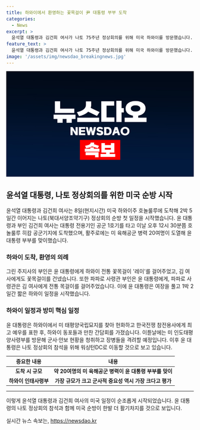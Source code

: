 ```yaml
---
title: 하와이에서 환영하는 꽃목걸이 尹 대통령 부부 도착
categories:
  - News
excerpt: >
  윤석열 대통령과 김건희 여사가 나토 75주년 정상회의를 위해 미국 하와이를 방문했습니다. 호놀룰루에 도착한 윤 대통령 부부는 지역 주요 인사들로부터 환영을 받았고, 육해공군 병력과 함께하는 거수 경례를 받았습니다. 이어 윤 대통령은 한국전쟁 참전용사 헌화와 동포들과의 만찬 등 하와이 일정을 소화한 뒤, 워싱턴DC로 나토 정상회의 참석을 위해 이동할 예정입니다. (총 150자)
feature_text: >
  윤석열 대통령과 김건희 여사가 나토 75주년 정상회의를 위해 미국 하와이를 방문했습니다. 호놀룰루에 도착한 윤 대통령 부부는 지역 주요 인사들로부터 환영을 받았고, 육해공군 병력과 함께하는 거수 경례를 받았습니다. 이어 윤 대통령은 한국전쟁 참전용사 헌화와 동포들과의 만찬 등 하와이 일정을 소화한 뒤, 워싱턴DC로 나토 정상회의 참석을 위해 이동할 예정입니다. (총 150자)
image: '/assets/img/newsdao_breakingnews.jpg'
---
```


<p><img src="/assets/img/newsdao_breakingnews.jpg" alt="ranknews 속보" /></p>

<h2 data-ke-size="size26">윤석열 대통령, 나토 정상회의를 위한 미국 순방 시작</h2>

<p data-ke-size="size16">윤석열 대통령과 김건희 여사는 8일(현지시간) 미국 하와이주 호놀룰루에 도착해 2박 5일간 이어지는 나토(북대서양조약기구) 정상회의 순방 첫 일정을 시작했습니다. 윤 대통령과 부인 김건희 여사는 대통령 전용기인 공군 1호기를 타고 이날 오후 12시 30분쯤 호놀룰루 히캄 공군기지에 도착했으며, 활주로에는 미 육해공군 병력 20여명이 도열해 윤 대통령 부부를 맞이했습니다.</p>

<h3 data-ke-size="size24">하와이 도착, 환영의 의례</h3>

<p data-ke-size="size16">그린 주지사의 부인은 윤 대통령에게 하와이 전통 꽃목걸이 '레이'를 걸어주었고, 김 여사에게도 꽃목걸이를 건넸습니다. 또한 파파로 사령관 부인은 윤 대통령에게, 파파로 사령관은 김 여사에게 전통 목걸이를 걸어주었습니다. 이에 윤 대통령은 여장을 풀고 1박 2일간 짧은 하와이 일정을 시작했습니다.</p>

<h3 data-ke-size="size24">하와이 일정과 방미 핵심 일정</h3>

<p data-ke-size="size16">윤 대통령은 하와이에서 미 태평양국립묘지를 찾아 헌화하고 한국전쟁 참전용사에게 최고 예우를 표한 후, 하와이 동포들과 만찬 간담회를 가졌습니다. 이튿날에는 미 인도태평양사령부를 방문해 군사·안보 현황을 청취하고 장병들을 격려할 예정입니다. 이후 윤 대통령은 나토 정상회의 참석을 위해 워싱턴DC로 이동할 것으로 보고 있습니다.</p>

<table>
  <thead>
    <tr>
      <th>중요한 내용</th>
      <th>내용</th>
    </tr>
  </thead>
  <tbody>
    <tr>
      <td style="text-align: center; height: 17px;"><b>도착 시 규모</b></td>
      <td style="text-align: center; height: 17px;"><b>약 20여명의 미 육해공군 병력이 윤 대통령 부부를 맞이</b></td>
    </tr>
    <tr>
      <td style="text-align: center; height: 17px;"><b>하와이 인태사령부</b></td>
      <td style="text-align: center; height: 17px;"><b>가장 규모가 크고 군사적 중요성 역시 가장 크다고 평가</b></td>
    </tr>
  </tbody>
</table>

<hr>

<p>이렇게 윤석열 대통령과 김건희 여사의 미국 일정이 순조롭게 시작되었습니다. 윤 대통령의 나토 정상회의 참석과 함께 미국 순방이 한발 더 활기차지를 것으로 보입니다.</p>
실시간 뉴스 속보는, <a href="https://newsdao.kr" rel="dofollow">https://newsdao.kr</a>


